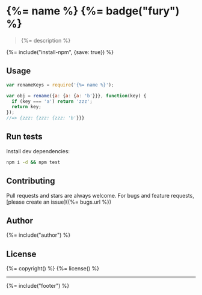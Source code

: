 # {%= name %} {%= badge("fury") %}

> {%= description %}

{%= include("install-npm", {save: true}) %}

## Usage

```js
var renameKeys = require('{%= name %}');

var obj = rename({a: {a: {a: 'b'}}}, function(key) {
  if (key === 'a') return 'zzz';
  return key;
});
//=> {zzz: {zzz: {zzz: 'b'}}}
```

## Run tests

Install dev dependencies:

```bash
npm i -d && npm test
```

## Contributing
Pull requests and stars are always welcome. For bugs and feature requests, [please create an issue]({%= bugs.url %})

## Author
{%= include("author") %}

## License
{%= copyright() %}
{%= license() %}

***

{%= include("footer") %}
